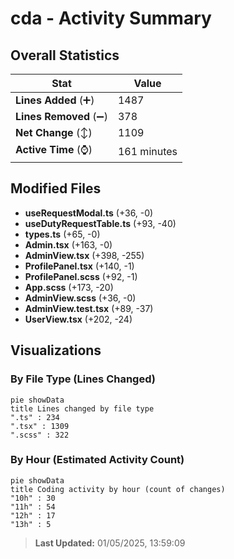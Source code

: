 # cda - Activity Summary 

## Overall Statistics

| Stat                   | Value                                                             |
| ---------------------- | ----------------------------------------------------------------- |
| **Lines Added** (➕)   | 1487                                          |
| **Lines Removed** (➖) | 378                                        |
| **Net Change** (↕)    | 1109                |
| **Active Time** (⌚)   | 161 minutes |


## Modified Files
- **useRequestModal.ts** (+36, -0)
- **useDutyRequestTable.ts** (+93, -40)
- **types.ts** (+65, -0)
- **Admin.tsx** (+163, -0)
- **AdminView.tsx** (+398, -255)
- **ProfilePanel.tsx** (+140, -1)
- **ProfilePanel.scss** (+92, -1)
- **App.scss** (+173, -20)
- **AdminView.scss** (+36, -0)
- **AdminView.test.tsx** (+89, -37)
- **UserView.tsx** (+202, -24)

## Visualizations

### By File Type (Lines Changed)

```mermaid
pie showData
title Lines changed by file type
".ts" : 234
".tsx" : 1309
".scss" : 322
```

### By Hour (Estimated Activity Count)

```mermaid
pie showData
title Coding activity by hour (count of changes)
"10h" : 30
"11h" : 54
"12h" : 17
"13h" : 5
```


> **Last Updated:** 01/05/2025, 13:59:09